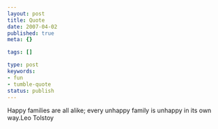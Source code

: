 ```yaml
---
layout: post
title: Quote
date: 2007-04-02
published: true
meta: {}

tags: []

type: post
keywords:
- fun
- tumble-quote
status: publish
---
```

<!-- blockquote  -->Happy families are all alike; every unhappy family is unhappy in its own way.<!-- endblockquote  -->Leo Tolstoy
